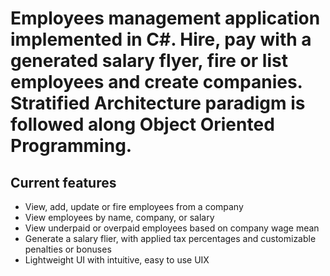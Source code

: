 # Employees management application implemented in C#. Hire, pay with a generated salary flyer, fire or list employees and create companies. Stratified Architecture paradigm is followed along Object Oriented Programming.

## Current features
- View, add, update or fire employees from a company
- View employees by name, company, or salary
- View underpaid or overpaid employees based on company wage mean
- Generate a salary flier, with applied tax percentages and customizable penalties or bonuses
- Lightweight UI with intuitive, easy to use UIX
